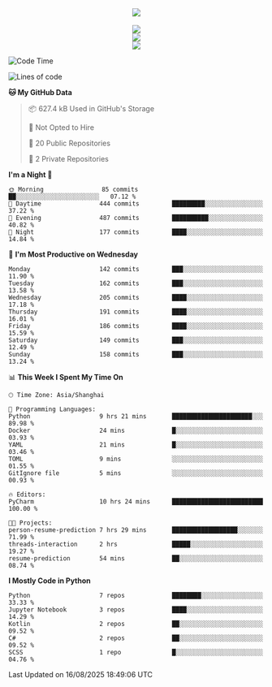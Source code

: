 <div align="center">
  <img src="https://readme-typing-svg.demolab.com?font=Zhi+Mang+Xing&size=40&pause=1000&color=000000&center=true&vCenter=true&lines=Baymax%E5%B0%8F%E6%8C%AF;Hello%20World"/><br/>
  <br/>
  <img src="https://skillicons.dev/icons?i=java,kotlin,python,c,cpp,html,css,javascript" /><br/>
  <img src="https://skillicons.dev/icons?i=spring,vue,pytorch,maven,gradle,mysql,sqlite,linux" /><br/>
  <img src="https://skillicons.dev/icons?i=idea,pycharm,webstorm,androidstudio,vscode,git,vim,md" /><br/>
</div>

<!--START_SECTION:waka-->
![Code Time](http://img.shields.io/badge/Code%20Time-1%2C265%20hrs%2058%20mins-blue)

![Lines of code](https://img.shields.io/badge/From%20Hello%20World%20I%27ve%20Written-6.1%20million%20lines%20of%20code-blue)

**🐱 My GitHub Data** 

> 📦 627.4 kB Used in GitHub's Storage 
 > 
> 🚫 Not Opted to Hire
 > 
> 📜 20 Public Repositories 
 > 
> 🔑 2 Private Repositories 
 > 
**I'm a Night 🦉** 

```text
🌞 Morning                85 commits          ██░░░░░░░░░░░░░░░░░░░░░░░   07.12 % 
🌆 Daytime                444 commits         █████████░░░░░░░░░░░░░░░░   37.22 % 
🌃 Evening                487 commits         ██████████░░░░░░░░░░░░░░░   40.82 % 
🌙 Night                  177 commits         ████░░░░░░░░░░░░░░░░░░░░░   14.84 % 
```
📅 **I'm Most Productive on Wednesday** 

```text
Monday                   142 commits         ███░░░░░░░░░░░░░░░░░░░░░░   11.90 % 
Tuesday                  162 commits         ███░░░░░░░░░░░░░░░░░░░░░░   13.58 % 
Wednesday                205 commits         ████░░░░░░░░░░░░░░░░░░░░░   17.18 % 
Thursday                 191 commits         ████░░░░░░░░░░░░░░░░░░░░░   16.01 % 
Friday                   186 commits         ████░░░░░░░░░░░░░░░░░░░░░   15.59 % 
Saturday                 149 commits         ███░░░░░░░░░░░░░░░░░░░░░░   12.49 % 
Sunday                   158 commits         ███░░░░░░░░░░░░░░░░░░░░░░   13.24 % 
```


📊 **This Week I Spent My Time On** 

```text
🕑︎ Time Zone: Asia/Shanghai

💬 Programming Languages: 
Python                   9 hrs 21 mins       ██████████████████████░░░   89.98 % 
Docker                   24 mins             █░░░░░░░░░░░░░░░░░░░░░░░░   03.93 % 
YAML                     21 mins             █░░░░░░░░░░░░░░░░░░░░░░░░   03.46 % 
TOML                     9 mins              ░░░░░░░░░░░░░░░░░░░░░░░░░   01.55 % 
GitIgnore file           5 mins              ░░░░░░░░░░░░░░░░░░░░░░░░░   00.93 % 

🔥 Editors: 
PyCharm                  10 hrs 24 mins      █████████████████████████   100.00 % 

🐱‍💻 Projects: 
person-resume-prediction 7 hrs 29 mins       ██████████████████░░░░░░░   71.99 % 
threads-interaction      2 hrs               █████░░░░░░░░░░░░░░░░░░░░   19.27 % 
resume-prediction        54 mins             ██░░░░░░░░░░░░░░░░░░░░░░░   08.74 % 
```

**I Mostly Code in Python** 

```text
Python                   7 repos             ████████░░░░░░░░░░░░░░░░░   33.33 % 
Jupyter Notebook         3 repos             ████░░░░░░░░░░░░░░░░░░░░░   14.29 % 
Kotlin                   2 repos             ██░░░░░░░░░░░░░░░░░░░░░░░   09.52 % 
C#                       2 repos             ██░░░░░░░░░░░░░░░░░░░░░░░   09.52 % 
SCSS                     1 repo              █░░░░░░░░░░░░░░░░░░░░░░░░   04.76 % 
```




 Last Updated on 16/08/2025 18:49:06 UTC
<!--END_SECTION:waka-->





